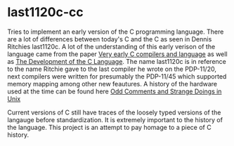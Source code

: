 # last1120c-cc

Tries to implement an early version of the C programming language.
There are a lot of differences between today's C and the C as seen in Dennis Ritchies last1120c. A lot of the understanding of this early verison of the language came from the paper [Very early C compilers and language](https://www.bell-labs.com/usr/dmr/www/primevalC.html) as well as [The Development of the C Language](https://www.bell-labs.com/usr/dmr/www/chist.html). The name last1120c is in reference to the name Ritchie gave to the last compiler he wrote on the PDP-11/20, next compilers were written for presumably the PDP-11/45 which supported memory mapping among other new feautures. A history of the hardware used at the time can be found here [Odd Comments and Strange Doings in Unix](https://www.bell-labs.com/usr/dmr/www/odd.html)

Current versions of C still have traces of the loosely typed versions of the langauge before standardization. It is extremely important to the history of the language. This project is an attempt to pay homage to a piece of C history. 
